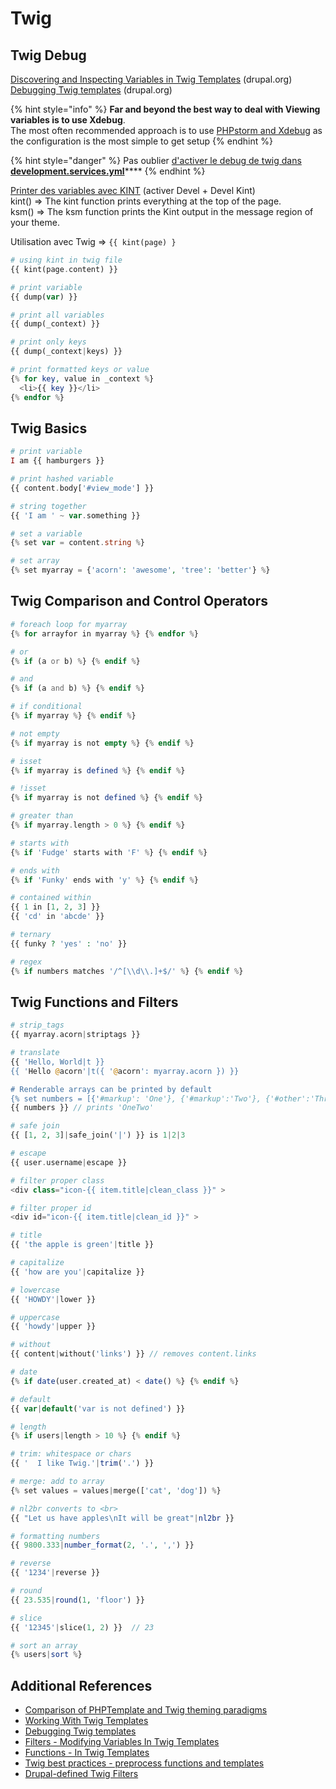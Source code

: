 # Twig

## Twig Debug

[Discovering and Inspecting Variables in Twig Templates](https://www.drupal.org/docs/8/theming/twig/discovering-and-inspecting-variables-in-twig-templates) \(drupal.org\)  
[Debugging Twig templates](https://www.drupal.org/node/1906392) \(drupal.org\)

{% hint style="info" %}
**Far and beyond the best way to deal with Viewing variables is to use Xdebug**.  
The most often recommended approach is to use [PHPstorm and Xdebug](https://www.jetbrains.com/help/phpstorm/configuring-xdebug.html) as the configuration is the most simple to get setup
{% endhint %}

{% hint style="danger" %}
Pas oublier [d'activer le debug de twig dans **development.services.yml**](../install-and-composer.md#activer-lenvironnement-de-dev-mode-debug)\*\*\*\*
{% endhint %}

[Printer des variables avec KINT](https://www.webwash.net/how-to-print-variables-using-kint-in-drupal-8/) \(activer Devel + Devel Kint\)  
kint\(\) =&gt; The kint function prints everything at the top of the page.  
ksm\(\) =&gt; The ksm function prints the Kint output in the message region of your theme.

Utilisation avec Twig =&gt; `{{ kint(page) }`

```php
# using kint in twig file 
{{ kint(page.content) }}

# print variable
{{ dump(var) }}

# print all variables
{{ dump(_context) }}

# print only keys 
{{ dump(_context|keys) }}

# print formatted keys or value 
{% for key, value in _context %}
  <li>{{ key }}</li>
{% endfor %}
```

## Twig Basics

```php
# print variable 
I am {{ hamburgers }}

# print hashed variable 
{{ content.body['#view_mode'] }}

# string together
{{ 'I am ' ~ var.something }}

# set a variable
{% set var = content.string %}

# set array
{% set myarray = {'acorn': 'awesome', 'tree': 'better'} %}
```

## Twig Comparison and Control Operators

```php
# foreach loop for myarray
{% for arrayfor in myarray %} {% endfor %}

# or
{% if (a or b) %} {% endif %} 

# and
{% if (a and b) %} {% endif %} 

# if conditional
{% if myarray %} {% endif %}

# not empty 
{% if myarray is not empty %} {% endif %}

# isset 
{% if myarray is defined %} {% endif %}

# !isset
{% if myarray is not defined %} {% endif %}

# greater than 
{% if myarray.length > 0 %} {% endif %} 

# starts with 
{% if 'Fudge' starts with 'F' %} {% endif %}

# ends with 
{% if 'Funky' ends with 'y' %} {% endif %}

# contained within  
{{ 1 in [1, 2, 3] }}
{{ 'cd' in 'abcde' }}

# ternary 
{{ funky ? 'yes' : 'no' }} 

# regex 
{% if numbers matches '/^[\\d\\.]+$/' %} {% endif %}
```

## Twig Functions and Filters

```php
# strip_tags
{{ myarray.acorn|striptags }} 

# translate 
{{ 'Hello, World|t }} 
{{ 'Hello @acorn'|t({ '@acorn': myarray.acorn }) }}

# Renderable arrays can be printed by default 
{% set numbers = [{'#markup': 'One'}, {'#markup':'Two'}, {'#other':'Three'}] %}
{{ numbers }} // prints 'OneTwo' 

# safe join 
{{ [1, 2, 3]|safe_join('|') }} is 1|2|3

# escape 
{{ user.username|escape }}

# filter proper class
<div class="icon-{{ item.title|clean_class }}" >

# filter proper id
<div id="icon-{{ item.title|clean_id }}" >

# title
{{ 'the apple is green'|title }}

# capitalize
{{ 'how are you'|capitalize }}

# lowercase
{{ 'HOWDY'|lower }}

# uppercase
{{ 'howdy'|upper }}

# without 
{{ content|without('links') }} // removes content.links

# date 
{% if date(user.created_at) < date() %} {% endif %} 

# default 
{{ var|default('var is not defined') }}

# length  
{% if users|length > 10 %} {% endif %}

# trim: whitespace or chars  
{{ '  I like Twig.'|trim('.') }}

# merge: add to array 
{% set values = values|merge(['cat', 'dog']) %} 

# nl2br converts to <br>
{{ "Let us have apples\nIt will be great"|nl2br }} 

# formatting numbers
{{ 9800.333|number_format(2, '.', ',') }}

# reverse
{{ '1234'|reverse }}

# round
{{ 23.535|round(1, 'floor') }}

# slice
{{ '12345'|slice(1, 2) }}  // 23

# sort an array 
{% users|sort %}
```

## Additional References

* [Comparison of PHPTemplate and Twig theming paradigms](https://www.drupal.org/node/1918824)
* [Working With Twig Templates](https://www.drupal.org/node/2186401)
* [Debugging Twig templates](https://www.drupal.org/node/1906392)
* [Filters - Modifying Variables In Twig Templates](https://www.drupal.org/node/2357633)
* [Functions - In Twig Templates](https://www.drupal.org/node/2486991)
* [Twig best practices - preprocess functions and templates](https://www.drupal.org/node/1920746)
* [Drupal-defined Twig Filters](https://api.drupal.org/api/drupal/core%21lib%21Drupal%21Core%21Template%21TwigExtension.php/function/TwigExtension%3A%3AgetFilters/8)

